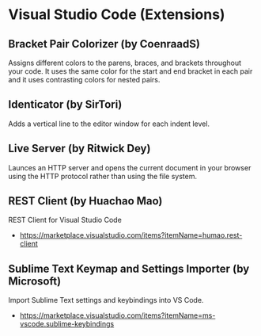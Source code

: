 # Visual Studio Code (Extensions)

## Bracket Pair Colorizer (by CoenraadS)
Assigns different colors to the parens, braces, and brackets throughout your code. It uses the same color for the start and end bracket in each pair and it uses contrasting colors for nested pairs.

##  Identicator (by SirTori)
Adds a vertical line to the editor window for each indent level.

##  Live Server (by Ritwick Dey)
Launces an HTTP server and opens the current document in your browser using the HTTP protocol rather than using the file system.

## REST Client (by Huachao Mao)
REST Client for Visual Studio Code
 - https://marketplace.visualstudio.com/items?itemName=humao.rest-client
 
## Sublime Text Keymap and Settings Importer (by Microsoft)
Import Sublime Text settings and keybindings into VS Code.
 - https://marketplace.visualstudio.com/items?itemName=ms-vscode.sublime-keybindings
